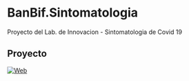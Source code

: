 # BanBif.Sintomatologia
 Proyecto del Lab. de Innovacion - Sintomatologia de Covid 19

## Proyecto
[![Web](https://img.shields.io/badge/Web-21759B?style=for-the-badge&logo=rss&logoColor=white)](https://www.reinventabanbif.pe/Sintomatologia/)